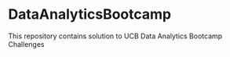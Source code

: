 # DataAnalyticsBootcamp
This repository contains solution to UCB Data Analytics Bootcamp Challenges
